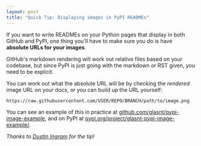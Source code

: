```yaml
---
layout: post
title: "Quick Tip: Displaying images in PyPI READMEs"
---
```


If you want to write READMEs on your Python pages that display in both GitHub and PyPI, one thing you'll have to make sure you do is have **absolute URLs for your images**. 

GitHub's markdown rendering will work out relative files based on your codebase, but since PyPI is just going with the markdown or RST given, you need to be explicit. 

You can work out what the absolute URL will be by checking the _rendered_ image URL on your docs, or you can build up the URL yourself: 

```
https://raw.githubusercontent.com/USER/REPO/BRANCH/path/to/image.png
```

You can see an example of this in practice at [github.com/glasnt/pypi-image-example](https://github.com/glasnt/pypi-image-example), and on PyPI at [pypi.org/project/glasnt-pypi-image-example/](https://pypi.org/project/glasnt-pypi-image-example/). 

*Thanks to [Dustin Ingram](https://github.com/pypa/warehouse/issues/5582#issuecomment-570222929) for the tip!*